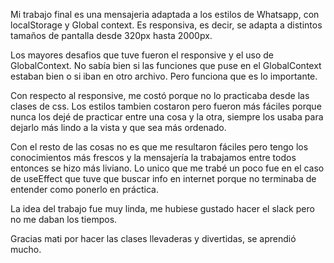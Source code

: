 Mi trabajo final es una mensajeria adaptada a los estilos de Whatsapp, con localStorage y Global context. Es responsiva, es decir, se adapta a distintos tamaños de pantalla desde 320px hasta 2000px. 

Los mayores desafios que tuve fueron el responsive y el uso de GlobalContext. No sabía bien si las funciones que puse en el GlobalContext estaban bien o si iban en otro archivo. Pero funciona que es lo importante.

Con respecto al responsive, me costó porque no lo practicaba desde las clases de css. Los estilos tambien costaron pero fueron más fáciles porque nunca los dejé de practicar entre una cosa y la otra, siempre los usaba para dejarlo más lindo a la vista y que sea más ordenado.

Con el resto de las cosas no es que me resultaron fáciles pero tengo los conocimientos más frescos y la mensajería la trabajamos entre todos entonces se hizo más liviano. Lo unico que me trabé un poco fue en el caso de useEffect que tuve que buscar info en internet porque no terminaba de entender como ponerlo en práctica.

La idea del trabajo fue muy linda, me hubiese gustado hacer el slack pero no me daban los tiempos. 

Gracias mati por hacer las clases llevaderas y divertidas, se aprendió mucho.